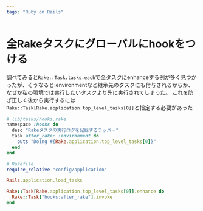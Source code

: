 ```yaml
---
tags: "Ruby on Rails"
---
```


# 全Rakeタスクにグローバルにhookをつける

調べてみると`Rake::Task.tasks.each`で全タスクにenhanceする例が多く見つかったが、そうなると:environmentなど継承先のタスクにも付与されるからか、なぜか私の環境では実行したいタスクより先に実行されてしまった。
これを防ぎ正しく後から実行するには`Rake::Task[Rake.application.top_level_tasks[0]]`と指定する必要があった

```ruby
# lib/tasks/hooks.rake
namespace :hooks do
  desc "Rakeタスクの実行ログを記録するラッパー"
  task after_rake: :environment do
    puts "Doing #{Rake.application.top_level_tasks[0]}"
  end
end

# Rakefile
require_relative "config/application"

Rails.application.load_tasks

Rake::Task[Rake.application.top_level_tasks[0]].enhance do
  Rake::Task["hooks:after_rake"].invoke
end
```
